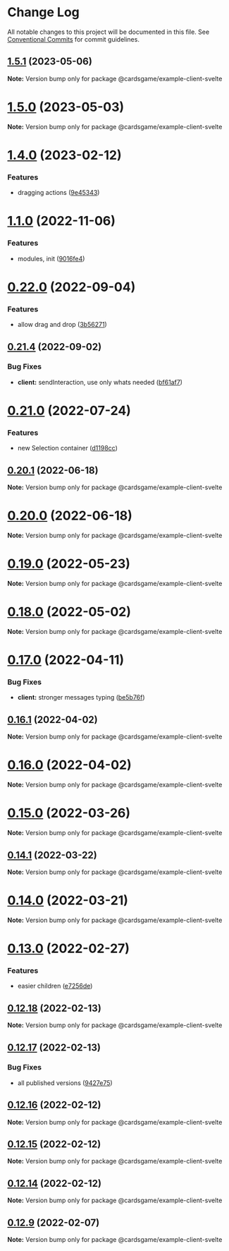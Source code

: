 # Change Log

All notable changes to this project will be documented in this file.
See [Conventional Commits](https://conventionalcommits.org) for commit guidelines.

## [1.5.1](https://github.com/Zielak/cardsGame/compare/v1.5.0...v1.5.1) (2023-05-06)

**Note:** Version bump only for package @cardsgame/example-client-svelte





# [1.5.0](https://github.com/Zielak/cardsGame/compare/v1.4.1...v1.5.0) (2023-05-03)

**Note:** Version bump only for package @cardsgame/example-client-svelte





# [1.4.0](https://github.com/Zielak/cardsGame/compare/v1.3.1...v1.4.0) (2023-02-12)


### Features

* dragging actions ([9e45343](https://github.com/Zielak/cardsGame/commit/9e45343097786c3a9481e8a12fe08f209c94b931))





# [1.1.0](https://github.com/Zielak/cardsGame/compare/v0.22.1...v1.1.0) (2022-11-06)


### Features

* modules, init ([9016fe4](https://github.com/Zielak/cardsGame/commit/9016fe4be7bb99ad8fcb7732b4e04379d9f9cde9))





# [0.22.0](https://github.com/Zielak/cardsGame/compare/v0.21.4...v0.22.0) (2022-09-04)


### Features

* allow drag and drop ([3b56271](https://github.com/Zielak/cardsGame/commit/3b56271583bc61dad8c9865ce5f7f3e5b1c2428f))





## [0.21.4](https://github.com/Zielak/cardsGame/compare/v0.21.3...v0.21.4) (2022-09-02)


### Bug Fixes

* **client:** sendInteraction, use only whats needed ([bf61af7](https://github.com/Zielak/cardsGame/commit/bf61af75a3e81bb82d76ff79ba5f3f53d1f3e477))





# [0.21.0](https://github.com/Zielak/cardsGame/compare/v0.20.3...v0.21.0) (2022-07-24)


### Features

* new Selection container ([d1198cc](https://github.com/Zielak/cardsGame/commit/d1198cc17b2c6b445946150ee6e4e9e329a05097))





## [0.20.1](https://github.com/Zielak/cardsGame/compare/v0.20.0...v0.20.1) (2022-06-18)

**Note:** Version bump only for package @cardsgame/example-client-svelte





# [0.20.0](https://github.com/Zielak/cardsGame/compare/v0.19.3...v0.20.0) (2022-06-18)

**Note:** Version bump only for package @cardsgame/example-client-svelte





# [0.19.0](https://github.com/Zielak/cardsGame/compare/v0.18.2...v0.19.0) (2022-05-23)

**Note:** Version bump only for package @cardsgame/example-client-svelte





# [0.18.0](https://github.com/Zielak/cardsGame/compare/v0.17.1...v0.18.0) (2022-05-02)

**Note:** Version bump only for package @cardsgame/example-client-svelte





# [0.17.0](https://github.com/Zielak/cardsGame/compare/v0.16.1...v0.17.0) (2022-04-11)


### Bug Fixes

* **client:** stronger messages typing ([be5b76f](https://github.com/Zielak/cardsGame/commit/be5b76f2cd87a9234924d577a0f26b5bcf3e2ea0))





## [0.16.1](https://github.com/Zielak/cardsGame/compare/v0.16.0...v0.16.1) (2022-04-02)

**Note:** Version bump only for package @cardsgame/example-client-svelte





# [0.16.0](https://github.com/Zielak/cardsGame/compare/v0.15.0...v0.16.0) (2022-04-02)

**Note:** Version bump only for package @cardsgame/example-client-svelte





# [0.15.0](https://github.com/Zielak/cardsGame/compare/v0.14.1...v0.15.0) (2022-03-26)

**Note:** Version bump only for package @cardsgame/example-client-svelte





## [0.14.1](https://github.com/Zielak/cardsGame/compare/v0.14.0...v0.14.1) (2022-03-22)

**Note:** Version bump only for package @cardsgame/example-client-svelte





# [0.14.0](https://github.com/Zielak/cardsGame/compare/v0.13.1...v0.14.0) (2022-03-21)

**Note:** Version bump only for package @cardsgame/example-client-svelte





# [0.13.0](https://github.com/Zielak/cardsGame/compare/v0.12.18...v0.13.0) (2022-02-27)


### Features

* easier children ([e7256de](https://github.com/Zielak/cardsGame/commit/e7256de03bed45434f6f50029652cee9b397696a))





## [0.12.18](https://github.com/Zielak/cardsGame/compare/v0.12.17...v0.12.18) (2022-02-13)

**Note:** Version bump only for package @cardsgame/example-client-svelte





## [0.12.17](https://github.com/Zielak/cardsGame/compare/v0.12.16...v0.12.17) (2022-02-13)


### Bug Fixes

* all published versions ([9427e75](https://github.com/Zielak/cardsGame/commit/9427e7530dfd0131eca35e2683f19ca720486d25))





## [0.12.16](https://github.com/Zielak/cardsGame/compare/v0.12.15...v0.12.16) (2022-02-12)

**Note:** Version bump only for package @cardsgame/example-client-svelte





## [0.12.15](https://github.com/Zielak/cardsGame/compare/v0.12.14...v0.12.15) (2022-02-12)

**Note:** Version bump only for package @cardsgame/example-client-svelte





## [0.12.14](https://github.com/Zielak/cardsGame/compare/v0.12.9...v0.12.14) (2022-02-12)

**Note:** Version bump only for package @cardsgame/example-client-svelte





## [0.12.9](https://github.com/Zielak/cardsGame/compare/v0.12.7...v0.12.9) (2022-02-07)

**Note:** Version bump only for package @cardsgame/example-client-svelte
